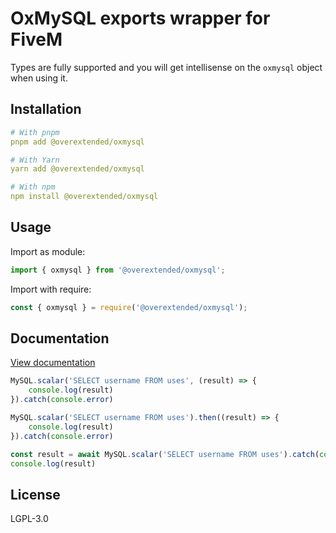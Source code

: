 # OxMySQL exports wrapper for FiveM

Types are fully supported and you will get intellisense on the `oxmysql` object when using it.

## Installation

```yaml
# With pnpm
pnpm add @overextended/oxmysql

# With Yarn
yarn add @overextended/oxmysql

# With npm
npm install @overextended/oxmysql
```

## Usage

Import as module:

```ts
import { oxmysql } from '@overextended/oxmysql';
```

Import with require:

```js
const { oxmysql } = require('@overextended/oxmysql');
```

## Documentation

[View documentation](https://overextended.github.io/docs/oxmysql)

```js
MySQL.scalar('SELECT username FROM uses', (result) => {
    console.log(result)
}).catch(console.error)

MySQL.scalar('SELECT username FROM uses').then((result) => {
    console.log(result)
}).catch(console.error)

const result = await MySQL.scalar('SELECT username FROM uses').catch(console.error)
console.log(result)
```

## License

LGPL-3.0
